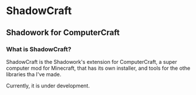 # ShadowCraft
## Shadowork for ComputerCraft
### What is ShadowCraft?
ShadowCraft is the Shadowork's extension for ComputerCraft, a super computer mod for Minecraft, that has its own installer, and tools for the othe libraries tha I've made.

Currently, it is under development.